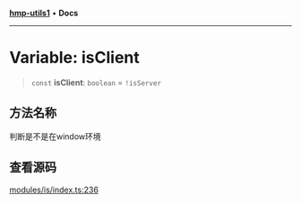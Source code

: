 [**hmp-utils1**](../README.md) • **Docs**

***

# Variable: isClient

> `const` **isClient**: `boolean` = `!isServer`

## 方法名称

判断是不是在window环境

## 查看源码

[modules/is/index.ts:236](https://github.com/hmp1049127947/hmp-utils/blob/dee7627dd7f5e043cd0494e8f8fdc05ccdb65423/src/modules/is/index.ts#L236)
